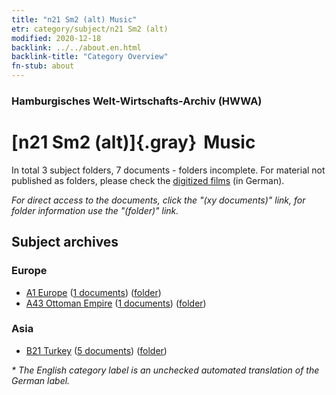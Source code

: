 ```yaml
---
title: "n21 Sm2 (alt) Music"
etr: category/subject/n21 Sm2 (alt)
modified: 2020-12-18
backlink: ../../about.en.html
backlink-title: "Category Overview"
fn-stub: about
---
```


### Hamburgisches Welt-Wirtschafts-Archiv (HWWA)
# [n21 Sm2 (alt)]{.gray}&#8201; Music&#160; 





In total 3 subject folders, 7 documents - folders incomplete.
For material not published as folders, please check the [digitized films](/film/h1_sh) (in German).

_For direct access to the documents, click the "(xy documents)" link, for folder information use the "(folder)" link._

## Subject archives



### Europe

- [A1 Europe](../../../geo/about.en.html#A1) (<a href="https://dfg-viewer.de/show/?tx_dlf[id]=https://pm20.zbw.eu/mets/sh/1408xx/140892/1452xx/145299/public.mets.en.xml" target="_blank">1 documents</a>) ([folder](http://purl.org/pressemappe20/folder/sh/140892,145299))
- [A43 Ottoman Empire](../../../geo/about.en.html#A43) (<a href="https://dfg-viewer.de/show/?tx_dlf[id]=https://pm20.zbw.eu/mets/sh/1410xx/141034/1452xx/145299/public.mets.en.xml" target="_blank">1 documents</a>) ([folder](http://purl.org/pressemappe20/folder/sh/141034,145299))

### Asia

- [B21 Turkey](../../../geo/about.en.html#B21) (<a href="https://dfg-viewer.de/show/?tx_dlf[id]=https://pm20.zbw.eu/mets/sh/1411xx/141111/1452xx/145299/public.mets.en.xml" target="_blank">5 documents</a>) ([folder](http://purl.org/pressemappe20/folder/sh/141111,145299))


_* The English category label is an unchecked automated translation of the German label._

